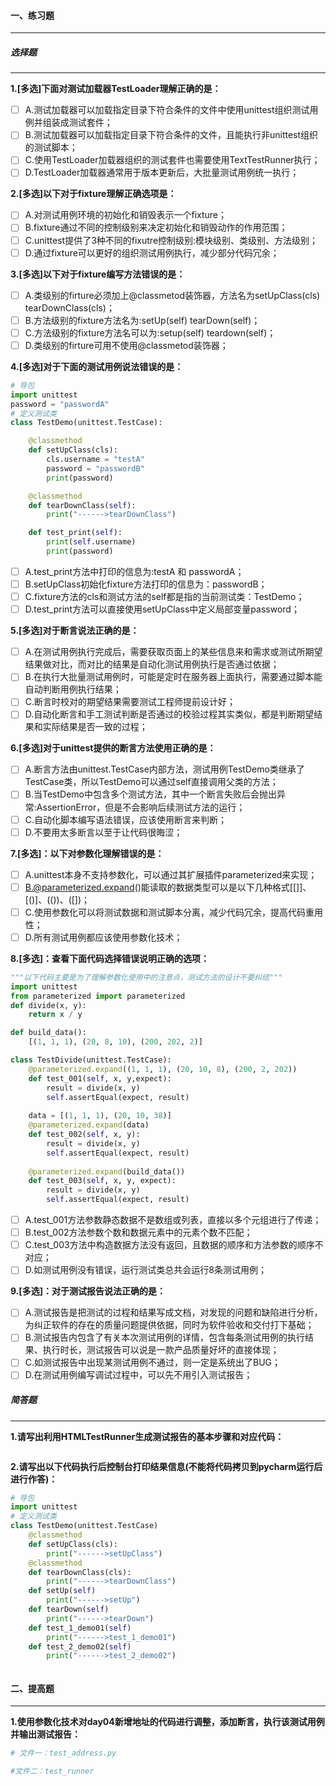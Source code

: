 #### 一、练习题

---

##### 选择题

---

**1.[多选]下面对测试加载器TestLoader理解正确的是：**

- [ ] A.测试加载器可以加载指定目录下符合条件的文件中使用unittest组织测试用例并组装成测试套件；
- [ ] B.测试加载器可以加载指定目录下符合条件的文件，且能执行非unittest组织的测试脚本；
- [ ] C.使用TestLoader加载器组织的测试套件也需要使用TextTestRunner执行；
- [ ] D.TestLoader加载器通常用于版本更新后，大批量测试用例统一执行；

**2.[多选]以下对于fixture理解正确选项是：**

- [ ] A.对测试用例环境的初始化和销毁表示一个fixture；
- [ ] B.fixture通过不同的控制级别来决定初始化和销毁动作的作用范围；
- [ ] C.unittest提供了3种不同的fixutre控制级别:模块级别、类级别、方法级别；
- [ ] D.通过fixture可以更好的组织测试用例执行，减少部分代码冗余；

**3.[多选]以下对于fixture编写方法错误的是：**

- [ ] A.类级别的firture必须加上@classmetod装饰器，方法名为setUpClass(cls) tearDownClass(cls)；
- [ ] B.方法级别的fixture方法名为:setUp(self) tearDown(self)；
- [ ] C.方法级别的fixture方法名可以为:setup(self) teardown(self)；
- [ ] D.类级别的firture可用不使用@classmetod装饰器；

**4.[多选]对于下面的测试用例说法错误的是：**

```python
# 导包
import unittest
password = "passwordA"
# 定义测试类
class TestDemo(unittest.TestCase):

    @classmethod
    def setUpClass(cls):
        cls.username = "testA"
        password = "passwordB"
        print(password)

    @classmethod
    def tearDownClass(self):
        print("------>tearDownClass")

    def test_print(self):
        print(self.username)
        print(password)
```

- [ ] A.test_print方法中打印的信息为:testA 和 passwordA；
- [ ] B.setUpClass初始化fixture方法打印的信息为：passwordB；
- [ ] C.fixture方法的cls和测试方法的self都是指的当前测试类：TestDemo；
- [ ] D.test_print方法可以直接使用setUpClass中定义局部变量password；

**5.[多选]对于断言说法正确的是：**

- [ ] A.在测试用例执行完成后，需要获取页面上的某些信息来和需求或测试所期望结果做对比，而对比的结果是自动化测试用例执行是否通过依据；
- [ ] B.在执行大批量测试用例时，可能是定时在服务器上面执行，需要通过脚本能自动判断用例执行结果；
- [ ] C.断言时校对的期望结果需要测试工程师提前设计好；
- [ ] D.自动化断言和手工测试判断是否通过的校验过程其实类似，都是判断期望结果和实际结果是否一致的过程；

**6.[多选]对于unittest提供的断言方法使用正确的是：**

- [ ] A.断言方法由unittest.TestCase内部方法，测试用例TestDemo类继承了TestCase类，所以TestDemo可以通过self直接调用父类的方法；
- [ ] B.当TestDemo中包含多个测试方法，其中一个断言失败后会抛出异常:AssertionError，但是不会影响后续测试方法的运行；
- [ ] C.自动化脚本编写语法错误，应该使用断言来判断；
- [ ] D.不要用太多断言以至于让代码很晦涩；

**7.[多选]：以下对参数化理解错误的是：**

- [ ] A.unittest本身不支持参数化，可以通过其扩展插件parameterized来实现；
- [ ] B.@parameterized.expand()能读取的数据类型可以是以下几种格式[[]]、[()]、(())、([])；
- [ ] C.使用参数化可以将测试数据和测试脚本分离，减少代码冗余，提高代码重用性；
- [ ] D.所有测试用例都应该使用参数化技术；

**8.[多选]：查看下面代码选择错误说明正确的选项：**

```python
"""以下代码主要是为了理解参数化使用中的注意点，测试方法的设计不要纠结"""
import unittest
from parameterized import parameterized
def divide(x, y):
    return x / y

def build_data():
    [(1, 1, 1), (20, 8, 10), (200, 202, 2)]

class TestDivide(unittest.TestCase):
    @parameterized.expand((1, 1, 1), (20, 10, 8), (200, 2, 202))
    def test_001(self, x, y,expect):
        result = divide(x, y)
        self.assertEqual(expect, result)
        
    data = [(1, 1, 1), (20, 10, 38)]
    @parameterized.expand(data)
    def test_002(self, x, y):
        result = divide(x, y)
        self.assertEqual(expect, result)
        
    @parameterized.expand(build_data())
    def test_003(self, x, y, expect):
        result = divide(x, y)
        self.assertEqual(expect, result)
```

- [ ] A.test_001方法参数静态数据不是数组或列表，直接以多个元组进行了传递；
- [ ] B.test_002方法参数个数和数据元素中的元素个数不匹配；
- [ ] C.test_003方法中构造数据方法没有返回，且数据的顺序和方法参数的顺序不对应；
- [ ] D.如测试用例没有错误，运行测试类总共会运行8条测试用例；

**9.[多选]：对于测试报告说法正确的是：**

- [ ] A.测试报告是把测试的过程和结果写成文档，对发现的问题和缺陷进行分析，为纠正软件的存在的质量问题提供依据，同时为软件验收和交付打下基础；
- [ ] B.测试报告内包含了有关本次测试用例的详情，包含每条测试用例的执行结果、执行时长，测试报告可以说是一款产品质量好坏的直接体现；
- [ ] C.如测试报告中出现某测试用例不通过，则一定是系统出了BUG；
- [ ] D.在测试用例编写调试过程中，可以先不用引入测试报告；

##### 简答题

---

**1.请写出利用HTMLTestRunner生成测试报告的基本步骤和对应代码：**

```python

```

**2.请写出以下代码执行后控制台打印结果信息(不能将代码拷贝到pycharm运行后进行作答)：**

```python
# 导包
import unittest
# 定义测试类
class TestDemo(unittest.TestCase)
	@classmethod
    def setUpClass(cls):
        print("------>setUpClass")
    @classmethod
    def tearDownClass(cls):
        print("------>tearDownClass")
   	def setUp(self)
    	print("------>setUp")
    def tearDown(self)
    	print("------>tearDown")
    def test_1_demo01(self)
    	print("------>test_1_demo01")
    def test_2_demo02(self)
    	print("------>test_2_demo02")
```

```

```



#### 二、提高题

---

**1.使用参数化技术对day04新增地址的代码进行调整，添加断言，执行该测试用例并输出测试报告：**

```python
# 文件一：test_address.py

```

```python
#文件二：test_runner

```